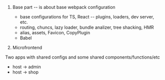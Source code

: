 1. Base part -- is about base webpack configuration
   *  base configurations for TS, React -- plugins, loaders, dev server, etc.
   *  routing, chuncs, lazy loader, bundle analizer, tree shacking, HMR
   *  alias, assets, Favicon, CopyPlugin
   *  Babel
  
2. Microfrontend

Two apps with shared configs and some shared components/functions/etc

 * host -> admin
 * host -> shop

   
